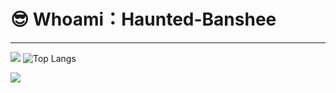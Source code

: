 #  😎 Whoami：Haunted-Banshee
----

![](https://github-readme-stats.vercel.app/api?username=Haunted-Banshee&show_icons=true&theme=dark&count_private=true)
![Top Langs](https://github-readme-stats.vercel.app/api/top-langs/?username=Haunted-Banshee&layout=compact&theme=tokyonight)



![](https://activity-graph.herokuapp.com/graph?username=Haunted-Banshee&theme=github)
